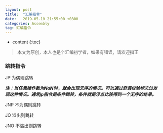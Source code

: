 ```yaml
---
layout: post
title:  "汇编指令"
date:   2019-05-10 21:55:00 +0800
categories: Assembly
tag: 汇编指令
---
```


* content
{:toc}


>本文为原创，本人也是个汇编初学者，如果有错误，请欢迎指正

### 跳转指令

JP 为偶则跳转

***注：当任意操作数为NaN时，就会出现无序的情况。可以通过奇偶校验标志位发现这种情况。通常jp指令是条件跳转，条件就是浮点比较得到一个无序的结果。***

JNP 不为偶则跳转

JO 溢出则跳转

JNO 不溢出则跳转